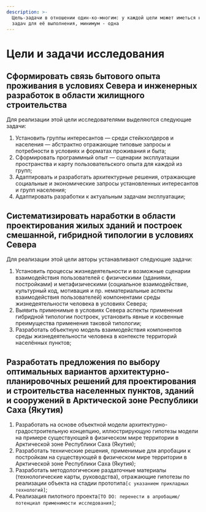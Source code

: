 ```yaml
---
description: >-
  Цель-задачи в отношении один-ко-многим: у каждой цели может иметься несколько
  задач для её выполнения, минимум - одна
---
```


# Цели и задачи исследования

## Сформировать связь бытового опыта проживания в условиях Севера и инженерных разработок в области жилищного строительства

Для реализации этой цели исследователями выделяются следующие задачи:

1. Установить группы интересантов — среди стейкхолдеров и населения — абстрактно отражающие типовые запросы и потребности в условиях и форматах проживания и быта;
2. Сформировать программный опыт — сценарии эксплуатации пространства и карту пользовательского опыта для каждой из групп;
3. Адаптировать и разработать архитектурные решения, отражающие социальные и экономические запросы установленных интересантов и групп населения;
4. Адаптировать разработки к актуальным задачам эксплуатации;

## Систематизировать наработки в области проектирования жилых зданий и построек смешанной, гибридной типологии в условиях Севера

Для реализации этой цели авторы устанавливают следующие задачи:

1. Установить процессы жизнедеятельности и возможные сценарии взаимодействия пользователей с физическими (зданиями, постройками) и метафизическими (социальное взаимодействие, культурный код, мотивация и пр. нематериальные аспекты взаимодействия пользователей) компонентами среды жизнедеятельности человека в условиях Севера;
2. Выявить применимые в условиях Севера аспекты применения гибридной типологии построек, установить явные и косвенные преимущества применения таковой типологии;
3. Разработать объектную модель взаимодействия компонентов среды жизнедеятельности человека в контексте территорий населённых пунктов;

## Разработать предложения по выбору оптимальных вариантов архитектурно-планировочных решений для проектирования и строительства населенных пунктов, зданий и сооружений в Арктической зоне Республики Саха (Якутия)

1. Разработать на основе объектной модели архитектурно-градостроительную концепцию, иллюстрирующую гипотезы модели на примере существующей в физическом мире территории в Арктической зоне Республики Саха (Якутия);
2. Разработать технические решения, применимые для апробации к постройкам на существующей в физическом мире территории в Арктической зоне Республики Саха (Якутия);
3. Разработать методологические раздаточные материалы (технологические карты, руководства), отражающие гипотезы по реализации объекта на стадии прототипа`[с указанием прикладных технологий]`;
4. Реализация пилотного проекта`[TO DO: перенести в апробацию/потенциал применимости исследования]`;



